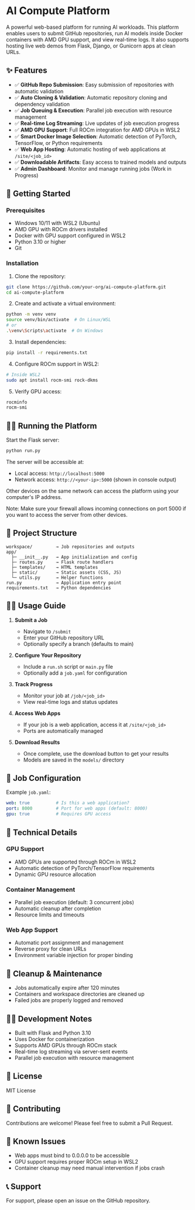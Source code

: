 # AI Compute Platform

A powerful web-based platform for running AI workloads. This platform enables users to submit GitHub repositories, run AI models inside Docker containers with AMD GPU support, and view real-time logs. It also supports hosting live web demos from Flask, Django, or Gunicorn apps at clean URLs.

## ✨ Features

- ✅ **GitHub Repo Submission**: Easy submission of repositories with automatic validation
- ✅ **Auto Cloning & Validation**: Automatic repository cloning and dependency validation
- ✅ **Job Queuing & Execution**: Parallel job execution with resource management
- ✅ **Real-time Log Streaming**: Live updates of job execution progress
- ✅ **AMD GPU Support**: Full ROCm integration for AMD GPUs in WSL2
- ✅ **Smart Docker Image Selection**: Automatic detection of PyTorch, TensorFlow, or Python requirements
- ✅ **Web App Hosting**: Automatic hosting of web applications at `/site/<job_id>`
- ✅ **Downloadable Artifacts**: Easy access to trained models and outputs
- ✅ **Admin Dashboard**: Monitor and manage running jobs (Work in Progress)

## 🚀 Getting Started

### Prerequisites

- Windows 10/11 with WSL2 (Ubuntu)
- AMD GPU with ROCm drivers installed
- Docker with GPU support configured in WSL2
- Python 3.10 or higher
- Git

### Installation

1. Clone the repository:
```bash
git clone https://github.com/your-org/ai-compute-platform.git
cd ai-compute-platform
```

2. Create and activate a virtual environment:
```bash
python -m venv venv
source venv/bin/activate  # On Linux/WSL
# or
.\venv\Scripts\activate  # On Windows
```

3. Install dependencies:
```bash
pip install -r requirements.txt
```

4. Configure ROCm support in WSL2:
```bash
# Inside WSL2
sudo apt install rocm-smi rock-dkms
```

5. Verify GPU access:
```bash
rocminfo
rocm-smi
```

## 🏃‍♂️ Running the Platform

Start the Flask server:
```bash
python run.py
```

The server will be accessible at:
- Local access: `http://localhost:5000`
- Network access: `http://<your-ip>:5000` (shown in console output)

Other devices on the same network can access the platform using your computer's IP address.

Note: Make sure your firewall allows incoming connections on port 5000 if you want to access the server from other devices.

## 📁 Project Structure

```
workspace/         → Job repositories and outputs
app/
  ├─ __init__.py   → App initialization and config
  ├─ routes.py     → Flask route handlers
  ├─ templates/    → HTML templates
  ├─ static/       → Static assets (CSS, JS)
  └─ utils.py      → Helper functions
run.py             → Application entry point
requirements.txt   → Python dependencies
```

## 🧑‍💻 Usage Guide

1. **Submit a Job**
   - Navigate to `/submit`
   - Enter your GitHub repository URL
   - Optionally specify a branch (defaults to main)

2. **Configure Your Repository**
   - Include a `run.sh` script or `main.py` file
   - Optionally add a `job.yaml` for configuration

3. **Track Progress**
   - Monitor your job at `/job/<job_id>`
   - View real-time logs and status updates

4. **Access Web Apps**
   - If your job is a web application, access it at `/site/<job_id>`
   - Ports are automatically managed

5. **Download Results**
   - Once complete, use the download button to get your results
   - Models are saved in the `models/` directory

## 📝 Job Configuration

Example `job.yaml`:
```yaml
web: true          # Is this a web application?
port: 8000         # Port for web apps (default: 8000)
gpu: true          # Requires GPU access
```

## 🔧 Technical Details

### GPU Support
- AMD GPUs are supported through ROCm in WSL2
- Automatic detection of PyTorch/TensorFlow requirements
- Dynamic GPU resource allocation

### Container Management
- Parallel job execution (default: 3 concurrent jobs)
- Automatic cleanup after completion
- Resource limits and timeouts

### Web App Support
- Automatic port assignment and management
- Reverse proxy for clean URLs
- Environment variable injection for proper binding

## 🧹 Cleanup & Maintenance

- Jobs automatically expire after 120 minutes
- Containers and workspace directories are cleaned up
- Failed jobs are properly logged and removed

## 👨‍💻 Development Notes

- Built with Flask and Python 3.10
- Uses Docker for containerization
- Supports AMD GPUs through ROCm stack
- Real-time log streaming via server-sent events
- Parallel job execution with resource management

## 📄 License

MIT License

## 🤝 Contributing

Contributions are welcome! Please feel free to submit a Pull Request.

## 🐛 Known Issues

- Web apps must bind to 0.0.0.0 to be accessible
- GPU support requires proper ROCm setup in WSL2
- Container cleanup may need manual intervention if jobs crash

## 📞 Support

For support, please open an issue on the GitHub repository. 